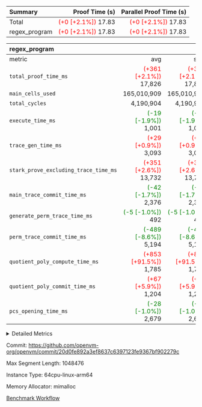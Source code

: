| Summary | Proof Time (s) | Parallel Proof Time (s) |
|:---|---:|---:|
| Total | <span style='color: red'>(+0 [+2.1%])</span> 17.83 | <span style='color: red'>(+0 [+2.1%])</span> 17.83 |
| regex_program | <span style='color: red'>(+0 [+2.1%])</span> 17.83 | <span style='color: red'>(+0 [+2.1%])</span> 17.83 |


| regex_program |||||
|:---|---:|---:|---:|---:|
|metric|avg|sum|max|min|
| `total_proof_time_ms ` | <span style='color: red'>(+361 [+2.1%])</span> 17,826 | <span style='color: red'>(+361 [+2.1%])</span> 17,826 | <span style='color: red'>(+361 [+2.1%])</span> 17,826 | <span style='color: red'>(+361 [+2.1%])</span> 17,826 |
| `main_cells_used     ` |  165,010,909 |  165,010,909 |  165,010,909 |  165,010,909 |
| `total_cycles        ` |  4,190,904 |  4,190,904 |  4,190,904 |  4,190,904 |
| `execute_time_ms     ` | <span style='color: green'>(-19 [-1.9%])</span> 1,001 | <span style='color: green'>(-19 [-1.9%])</span> 1,001 | <span style='color: green'>(-19 [-1.9%])</span> 1,001 | <span style='color: green'>(-19 [-1.9%])</span> 1,001 |
| `trace_gen_time_ms   ` | <span style='color: red'>(+29 [+0.9%])</span> 3,093 | <span style='color: red'>(+29 [+0.9%])</span> 3,093 | <span style='color: red'>(+29 [+0.9%])</span> 3,093 | <span style='color: red'>(+29 [+0.9%])</span> 3,093 |
| `stark_prove_excluding_trace_time_ms` | <span style='color: red'>(+351 [+2.6%])</span> 13,732 | <span style='color: red'>(+351 [+2.6%])</span> 13,732 | <span style='color: red'>(+351 [+2.6%])</span> 13,732 | <span style='color: red'>(+351 [+2.6%])</span> 13,732 |
| `main_trace_commit_time_ms` | <span style='color: green'>(-42 [-1.7%])</span> 2,376 | <span style='color: green'>(-42 [-1.7%])</span> 2,376 | <span style='color: green'>(-42 [-1.7%])</span> 2,376 | <span style='color: green'>(-42 [-1.7%])</span> 2,376 |
| `generate_perm_trace_time_ms` | <span style='color: green'>(-5 [-1.0%])</span> 492 | <span style='color: green'>(-5 [-1.0%])</span> 492 | <span style='color: green'>(-5 [-1.0%])</span> 492 | <span style='color: green'>(-5 [-1.0%])</span> 492 |
| `perm_trace_commit_time_ms` | <span style='color: green'>(-489 [-8.6%])</span> 5,194 | <span style='color: green'>(-489 [-8.6%])</span> 5,194 | <span style='color: green'>(-489 [-8.6%])</span> 5,194 | <span style='color: green'>(-489 [-8.6%])</span> 5,194 |
| `quotient_poly_compute_time_ms` | <span style='color: red'>(+853 [+91.5%])</span> 1,785 | <span style='color: red'>(+853 [+91.5%])</span> 1,785 | <span style='color: red'>(+853 [+91.5%])</span> 1,785 | <span style='color: red'>(+853 [+91.5%])</span> 1,785 |
| `quotient_poly_commit_time_ms` | <span style='color: red'>(+67 [+5.9%])</span> 1,204 | <span style='color: red'>(+67 [+5.9%])</span> 1,204 | <span style='color: red'>(+67 [+5.9%])</span> 1,204 | <span style='color: red'>(+67 [+5.9%])</span> 1,204 |
| `pcs_opening_time_ms ` | <span style='color: green'>(-28 [-1.0%])</span> 2,679 | <span style='color: green'>(-28 [-1.0%])</span> 2,679 | <span style='color: green'>(-28 [-1.0%])</span> 2,679 | <span style='color: green'>(-28 [-1.0%])</span> 2,679 |



<details>
<summary>Detailed Metrics</summary>

| group | num_segments | keygen_time_ms | commit_exe_time_ms |
| --- | --- | --- | --- |
| regex_program | 1 | 631 | 43 | 

| group | air_name | quotient_deg | interactions | constraints |
| --- | --- | --- | --- | --- |
| regex_program | AccessAdapterAir<16> | 2 | 5 | 14 | 
| regex_program | AccessAdapterAir<2> | 2 | 5 | 14 | 
| regex_program | AccessAdapterAir<32> | 2 | 5 | 14 | 
| regex_program | AccessAdapterAir<4> | 2 | 5 | 14 | 
| regex_program | AccessAdapterAir<64> | 2 | 5 | 14 | 
| regex_program | AccessAdapterAir<8> | 2 | 5 | 14 | 
| regex_program | BitwiseOperationLookupAir<8> | 2 | 2 | 4 | 
| regex_program | KeccakVmAir | 2 | 321 | 4,571 | 
| regex_program | MemoryMerkleAir<8> | 2 | 4 | 40 | 
| regex_program | PersistentBoundaryAir<8> | 2 | 3 | 6 | 
| regex_program | PhantomAir | 2 | 3 | 5 | 
| regex_program | Poseidon2PeripheryAir<BabyBearParameters>, 1> | 2 | 1 | 286 | 
| regex_program | ProgramAir | 1 | 1 | 4 | 
| regex_program | RangeTupleCheckerAir<2> | 1 | 1 | 4 | 
| regex_program | VariableRangeCheckerAir | 1 | 1 | 4 | 
| regex_program | VmAirWrapper<Rv32BaseAluAdapterAir, BaseAluCoreAir<4, 8> | 2 | 19 | 43 | 
| regex_program | VmAirWrapper<Rv32BaseAluAdapterAir, LessThanCoreAir<4, 8> | 2 | 17 | 39 | 
| regex_program | VmAirWrapper<Rv32BaseAluAdapterAir, ShiftCoreAir<4, 8> | 2 | 23 | 90 | 
| regex_program | VmAirWrapper<Rv32BranchAdapterAir, BranchEqualCoreAir<4> | 2 | 11 | 25 | 
| regex_program | VmAirWrapper<Rv32BranchAdapterAir, BranchLessThanCoreAir<4, 8> | 2 | 13 | 41 | 
| regex_program | VmAirWrapper<Rv32CondRdWriteAdapterAir, Rv32JalLuiCoreAir> | 2 | 10 | 22 | 
| regex_program | VmAirWrapper<Rv32HintStoreAdapterAir, Rv32HintStoreCoreAir> | 2 | 15 | 17 | 
| regex_program | VmAirWrapper<Rv32JalrAdapterAir, Rv32JalrCoreAir> | 2 | 16 | 20 | 
| regex_program | VmAirWrapper<Rv32LoadStoreAdapterAir, LoadSignExtendCoreAir<4, 8> | 2 | 18 | 33 | 
| regex_program | VmAirWrapper<Rv32LoadStoreAdapterAir, LoadStoreCoreAir<4> | 2 | 17 | 38 | 
| regex_program | VmAirWrapper<Rv32MultAdapterAir, DivRemCoreAir<4, 8> | 2 | 25 | 88 | 
| regex_program | VmAirWrapper<Rv32MultAdapterAir, MulHCoreAir<4, 8> | 2 | 24 | 38 | 
| regex_program | VmAirWrapper<Rv32MultAdapterAir, MultiplicationCoreAir<4, 8> | 2 | 19 | 26 | 
| regex_program | VmAirWrapper<Rv32RdWriteAdapterAir, Rv32AuipcCoreAir> | 2 | 11 | 15 | 
| regex_program | VmConnectorAir | 2 | 3 | 9 | 

| group | air_name | segment | rows | prep_cols | perm_cols | main_cols | cells |
| --- | --- | --- | --- | --- | --- | --- | --- |
| regex_program | AccessAdapterAir<2> | 0 | 64 |  | 24 | 11 | 2,240 | 
| regex_program | AccessAdapterAir<4> | 0 | 32 |  | 24 | 13 | 1,184 | 
| regex_program | AccessAdapterAir<8> | 0 | 131,072 |  | 24 | 17 | 5,373,952 | 
| regex_program | BitwiseOperationLookupAir<8> | 0 | 65,536 | 3 | 8 | 2 | 655,360 | 
| regex_program | KeccakVmAir | 0 | 32 |  | 1,288 | 3,164 | 142,464 | 
| regex_program | MemoryMerkleAir<8> | 0 | 131,072 |  | 20 | 32 | 6,815,744 | 
| regex_program | PersistentBoundaryAir<8> | 0 | 131,072 |  | 12 | 20 | 4,194,304 | 
| regex_program | PhantomAir | 0 | 512 |  | 12 | 6 | 9,216 | 
| regex_program | Poseidon2PeripheryAir<BabyBearParameters>, 1> | 0 | 16,384 |  | 8 | 300 | 5,046,272 | 
| regex_program | ProgramAir | 0 | 131,072 |  | 8 | 10 | 2,359,296 | 
| regex_program | RangeTupleCheckerAir<2> | 0 | 524,288 | 2 | 8 | 1 | 4,718,592 | 
| regex_program | VariableRangeCheckerAir | 0 | 262,144 | 2 | 8 | 1 | 2,359,296 | 
| regex_program | VmAirWrapper<Rv32BaseAluAdapterAir, BaseAluCoreAir<4, 8> | 0 | 2,097,152 |  | 80 | 36 | 243,269,632 | 
| regex_program | VmAirWrapper<Rv32BaseAluAdapterAir, LessThanCoreAir<4, 8> | 0 | 65,536 |  | 40 | 37 | 5,046,272 | 
| regex_program | VmAirWrapper<Rv32BaseAluAdapterAir, ShiftCoreAir<4, 8> | 0 | 262,144 |  | 52 | 53 | 27,525,120 | 
| regex_program | VmAirWrapper<Rv32BranchAdapterAir, BranchEqualCoreAir<4> | 0 | 524,288 |  | 48 | 26 | 38,797,312 | 
| regex_program | VmAirWrapper<Rv32BranchAdapterAir, BranchLessThanCoreAir<4, 8> | 0 | 262,144 |  | 56 | 32 | 23,068,672 | 
| regex_program | VmAirWrapper<Rv32CondRdWriteAdapterAir, Rv32JalLuiCoreAir> | 0 | 131,072 |  | 44 | 18 | 8,126,464 | 
| regex_program | VmAirWrapper<Rv32HintStoreAdapterAir, Rv32HintStoreCoreAir> | 0 | 16,384 |  | 36 | 26 | 1,015,808 | 
| regex_program | VmAirWrapper<Rv32JalrAdapterAir, Rv32JalrCoreAir> | 0 | 131,072 |  | 36 | 28 | 8,388,608 | 
| regex_program | VmAirWrapper<Rv32LoadStoreAdapterAir, LoadSignExtendCoreAir<4, 8> | 0 | 1,024 |  | 76 | 35 | 113,664 | 
| regex_program | VmAirWrapper<Rv32LoadStoreAdapterAir, LoadStoreCoreAir<4> | 0 | 2,097,152 |  | 72 | 40 | 234,881,024 | 
| regex_program | VmAirWrapper<Rv32MultAdapterAir, DivRemCoreAir<4, 8> | 0 | 128 |  | 104 | 57 | 20,608 | 
| regex_program | VmAirWrapper<Rv32MultAdapterAir, MulHCoreAir<4, 8> | 0 | 256 |  | 100 | 39 | 35,584 | 
| regex_program | VmAirWrapper<Rv32MultAdapterAir, MultiplicationCoreAir<4, 8> | 0 | 65,536 |  | 80 | 31 | 7,274,496 | 
| regex_program | VmAirWrapper<Rv32RdWriteAdapterAir, Rv32AuipcCoreAir> | 0 | 65,536 |  | 28 | 21 | 3,211,264 | 
| regex_program | VmConnectorAir | 0 | 2 | 1 | 12 | 4 | 32 | 

| group | segment | trace_gen_time_ms | total_proof_time_ms | total_cycles | total_cells | stark_prove_excluding_trace_time_ms | quotient_poly_compute_time_ms | quotient_poly_commit_time_ms | perm_trace_commit_time_ms | pcs_opening_time_ms | main_trace_commit_time_ms | main_cells_used | generate_perm_trace_time_ms | execute_time_ms |
| --- | --- | --- | --- | --- | --- | --- | --- | --- | --- | --- | --- | --- | --- | --- |
| regex_program | 0 | 3,093 | 17,826 | 4,190,904 | 632,452,480 | 13,732 | 1,785 | 1,204 | 5,194 | 2,679 | 2,376 | 165,010,909 | 492 | 1,001 | 

</details>


Commit: https://github.com/openvm-org/openvm/commit/20d0fe892a3ef8637c6397123fe9367bf902279c

Max Segment Length: 1048476

Instance Type: 64cpu-linux-arm64

Memory Allocator: mimalloc

[Benchmark Workflow](https://github.com/openvm-org/openvm/actions/runs/12962162986)
